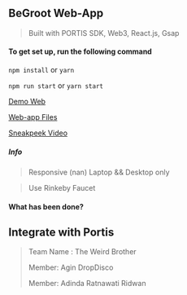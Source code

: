 ## BeGroot Web-App

> Built with PORTIS SDK, Web3, React.js, Gsap

#### To get set up, run the following command
`npm install`  or `yarn`

`npm run start` or `yarn start`

[Demo Web](https://begroot-app.web.app/)

[Web-app Files](https://github.com/Agin-DropDisco/encode-hclub/tree/main/PORTIS/BeGroot-Web-App)

[Sneakpeek Video](./2021.01.17-23.17_1.gif)

##### Info

> Responsive (nan) Laptop && Desktop only 

> Use Rinkeby Faucet


#### What has been done?

## Integrate with Portis

> Team Name : The Weird Brother
> 
> Member: Agin DropDisco
> 
> Member: Adinda Ratnawati Ridwan

